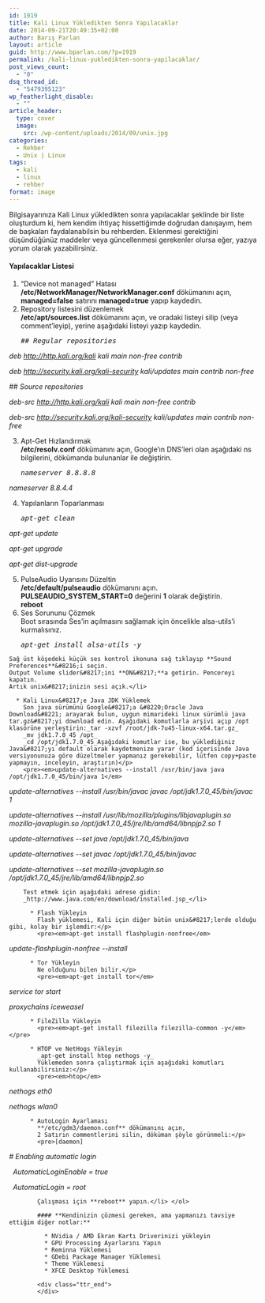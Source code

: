 ```yaml
---
id: 1919
title: Kali Linux Yükledikten Sonra Yapılacaklar
date: 2014-09-21T20:49:35+02:00
author: Barış Parlan
layout: article
guid: http://www.bparlan.com/?p=1919
permalink: /kali-linux-yukledikten-sonra-yapilacaklar/
post_views_count:
  - "0"
dsq_thread_id:
  - "5479395123"
wp_featherlight_disable:
  - ""
article_header:
  type: cover
  image:
    src: /wp-content/uploads/2014/09/unix.jpg
categories:
  - Rehber
  - Unix | Linux
tags:
  - kali
  - linux
  - rehber
format: image
---
```


Bilgisayarınıza Kali Linux yükledikten sonra yapılacaklar şeklinde bir liste oluşturdum ki, hem kendim ihtiyaç hissettiğimde doğrudan danışayım, hem de başkaları faydalanabilsin bu rehberden. Eklenmesi gerektiğini düşündüğünüz maddeler veya güncellenmesi gerekenler olursa eğer, yazıya yorum olarak yazabilirsiniz.

#### Yapılacaklar Listesi

  1. &#8220;Device not managed&#8221; Hatası  
    **/etc/NetworkManager/NetworkManager.conf** dökümanını açın, **managed=false** satırını **managed=true** yapıp kaydedin.
  2. Repository listesini düzenlemek  
    **/etc/apt/sources.list** dökümanını açın, ve oradaki listeyi silip (veya comment&#8217;leyip), yerine aşağıdaki listeyi yazıp kaydedin.</p> 
    <pre><em>## Regular repositories</em>

 <em>deb http://http.kali.org/kali kali main non-free contrib</em>

 <em>deb http://security.kali.org/kali-security kali/updates main contrib non-free</em>

 <em>## Source repositories</em>

 <em>deb-src http://http.kali.org/kali kali main non-free contrib</em>

 <em>deb-src http://security.kali.org/kali-security kali/updates main contrib non-free</em></pre>

  3. Apt-Get Hızlandırmak  
    **/etc/resolv.conf** dökümanını açın, Google&#8217;ın DNS&#8217;leri olan aşağıdaki ns bilgilerini, dökümanda bulunanlar ile değiştirin.</p> 
    <pre><em>nameserver 8.8.8.8</em>

 <em>nameserver 8.8.4.4</em></pre>

  4. Yapılanların Toparlanması 
    <pre><em>apt-get clean</em>

 <em>apt-get update</em>

 <em>apt-get upgrade</em>

 <em>apt-get dist-upgrade</em></pre>

  5. PulseAudio Uyarısını Düzeltin  
    **/etc/default/pulseaudio** dökümanını açın.  
    **PULSEAUDIO\_SYSTEM\_START=0** değerini **1** olarak değiştirin.  
    **reboot**
  6. Ses Sorununu Çözmek  
    Boot sırasında Ses&#8217;in açılmasını sağlamak için öncelikle alsa-utils&#8217;i kurmalısınız.</p> 
    <pre><em>apt-get install alsa-utils -y</em></pre>
    
    Sağ üst köşedeki küçük ses kontrol ikonuna sağ tıklayıp **Sound Preferences**&#8216;i seçin.  
    Output Volume slider&#8217;ini **ON&#8217;**a getirin. Pencereyi kapatın.  
    Artık unix&#8217;inizin sesi açık.</li> 
    
      * Kali Linux&#8217;e Java JDK Yüklemek  
        Son java sürümünü Google&#8217;a &#8220;Oracle Java Download&#8221; arayarak bulun, uygun mimarideki linux sürümlü java tar.gz&#8217;yi download edin. Aşağıdaki komutlarla arşivi açıp /opt klasörüne yerleştirin:_tar -xzvf /root/jdk-7u45-linux-x64.tar.gz_  
        _mv jdk1.7.0_45 /opt_  
        _cd /opt/jdk1.7.0_45_Aşağıdaki komutlar ise, bu yüklediğiniz Java&#8217;yı default olarak kaydetmenize yarar (kod içerisinde Java versiyonunuza göre düzeltmeler yapmanız gerekebilir, lütfen copy+paste yapmayın, inceleyin, araştırın)</p> 
        <pre><em>update-alternatives --install /usr/bin/java java /opt/jdk1.7.0_45/bin/java 1</em>

 <em>update-alternatives --install /usr/bin/javac javac /opt/jdk1.7.0_45/bin/javac 1</em>

 <em>update-alternatives --install /usr/lib/mozilla/plugins/libjavaplugin.so mozilla-javaplugin.so /opt/jdk1.7.0_45/jre/lib/amd64/libnpjp2.so 1</em>

 <em>update-alternatives --set java /opt/jdk1.7.0_45/bin/java</em>

 <em>update-alternatives --set javac /opt/jdk1.7.0_45/bin/javac</em>

 <em>update-alternatives --set mozilla-javaplugin.so /opt/jdk1.7.0_45/jre/lib/amd64/libnpjp2.so</em></pre>
        
        Test etmek için aşağıdaki adrese gidin:  
        _http://www.java.com/en/download/installed.jsp_</li> 
        
          * Flash Yükleyin  
            Flash yüklemesi, Kali için diğer bütün unix&#8217;lerde olduğu gibi, kolay bir işlemdir:</p> 
            <pre><em>apt-get install flashplugin-nonfree</em>

 <em>update-flashplugin-nonfree --install</em></pre>
        
          * Tor Yükleyin  
            Ne olduğunu bilen bilir.</p> 
            <pre><em>apt-get install tor</em>

 <em>service tor start</em>

 <em>proxychains iceweasel</em></pre>
        
          * FileZilla Yükleyin 
            <pre><em>apt-get install filezilla filezilla-common -y</em></pre>
        
          * HTOP ve NetHogs Yükleyin  
            _apt-get install htop nethogs -y_  
            Yüklemeden sonra çalıştırmak için aşağıdaki komutları kullanabilirsiniz:</p> 
            <pre><em>htop</em>

 <em>nethogs eth0</em>

 <em>nethogs wlan0</em></pre>
        
          * AutoLogin Ayarlaması  
            **/etc/gdm3/daemon.conf** dökümanını açın,  
            2 Satırın commentlerini silin, döküman şöyle görünmeli:</p> 
            <pre>[daemon]

 <em># Enabling automatic login</em>

 <em>  AutomaticLoginEnable = true</em>

 <em>  AutomaticLogin = root</em></pre>
            
            Çalışması için **reboot** yapın.</li> </ol> 
            
            #### **Kendinizin çözmesi gereken, ama yapmanızı tavsiye ettiğim diğer notlar:**
            
              * NVidia / AMD Ekran Kartı Driverinizi yükleyin
              * GPU Processing Ayarlarını Yapın
              * Reminna Yüklemesi
              * GDebi Package Manager Yüklemesi
              * Theme Yüklemesi
              * XFCE Desktop Yüklemesi
            
            <div class="ttr_end">
            </div>